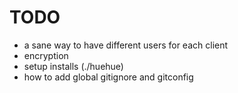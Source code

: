 # TODO
- a sane way to have different users for each client
- encryption
- setup installs (./huehue)
- how to add global gitignore and gitconfig
